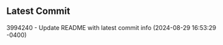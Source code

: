 
## Latest Commit
3994240 - Update README with latest commit info (2024-08-29 16:53:29 -0400) <Yunxi-Zhou>
